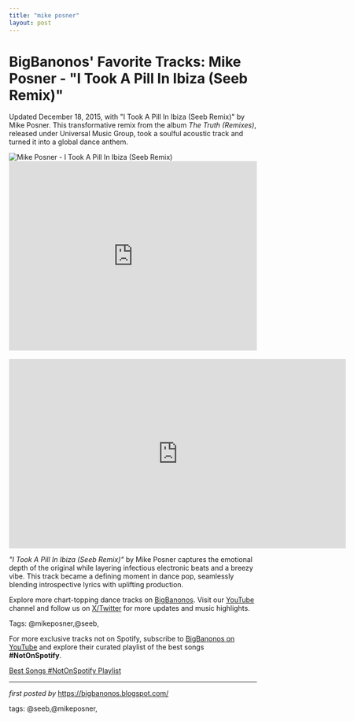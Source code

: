 ```yaml
---
title: "mike posner"
layout: post
---
```

<!-- Post Title -->
<h1 >BigBanonos' Favorite Tracks: Mike Posner - "I Took A Pill In Ibiza (Seeb Remix)"</h1> <!-- Introductory Text -->
<p >Updated December 18, 2015, with "I Took A Pill In Ibiza (Seeb Remix)" by Mike Posner. This transformative remix from the album <em>The Truth (Remixes)</em>, released under Universal Music Group, took a soulful acoustic track and turned it into a global dance anthem.</p> <!-- Featured Image -->
<div > <img src="https://i.scdn.co/image/ab67616d0000b273eba9231818a0dda6a5fbeeb8" alt="Mike Posner - I Took A Pill In Ibiza (Seeb Remix)" />
</div> <!-- YouTube Video Embed -->
<div > <iframe width="100%" height="385" src="https://www.youtube.com/embed/foE1mO2yM04" title="Mike Posner - I Took A Pill In Ibiza (Seeb Remix) (Explicit)" frameborder="0" allow="accelerometer; autoplay; clipboard-write; encrypted-media; gyroscope; picture-in-picture; web-share" referrerpolicy="strict-origin-when-cross-origin" allowfullscreen></iframe><br /><br><iframe width="685" height="385" src="https://www.youtube.com/embed/41GZVVcxQps" title="Mike Posner - I Took A Pill In Ibiza (Original)" frameborder="0" allow="accelerometer; autoplay; clipboard-write; encrypted-media; gyroscope; picture-in-picture; web-share" referrerpolicy="strict-origin-when-cross-origin" allowfullscreen></iframe>
</div> <!-- Song Information -->
<div > <p><em>"I Took A Pill In Ibiza (Seeb Remix)"</em> by Mike Posner captures the emotional depth of the original while layering infectious electronic beats and a breezy vibe. This track became a defining moment in dance pop, seamlessly blending introspective lyrics with uplifting production.</p>
</div> <!-- Footer Links -->
<div > <p>Explore more chart-topping dance tracks on <a href="https://bigbanonos.blogspot.com/" target="_blank">BigBanonos</a>. Visit our <a href="https://www.youtube.com/@BigBanonos" target="_blank">YouTube</a> channel and follow us on <a href="https://x.com/bigbanonos" target="_blank">X/Twitter</a> for more updates and music highlights.</p>
</div> <!-- Tags -->
<p >Tags: @mikeposner,@seeb,</p>


<!--Subscribe and Playlist Links-->
<div>
    <p>For more exclusive tracks not on Spotify, subscribe to <a href="https://www.youtube.com/@BigBanonos" target="_blank">BigBanonos on YouTube</a> and explore their curated playlist of the best songs <strong>#NotOnSpotify</strong>.</p>
    <p><a href="https://www.youtube.com/playlist?list=PLtuNtuTatqI0kFahUCbtbfenC_ET5O_tr" target="_blank">Best Songs #NotOnSpotify Playlist<br /></a></p></div>

<hr />

<p><em>first posted by</em> <a href="https://bigbanonos.blogspot.com/" rel="noopener" target="_new">https://bigbanonos.blogspot.com/</a></p>

<p>tags: @seeb,@mikeposner,</p>
